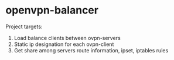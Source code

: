 # openvpn-balancer

Project targets:
1. Load balance clients between ovpn-servers
2. Static ip designation for each ovpn-client
3. Get share among servers route information, ipset, iptables rules
